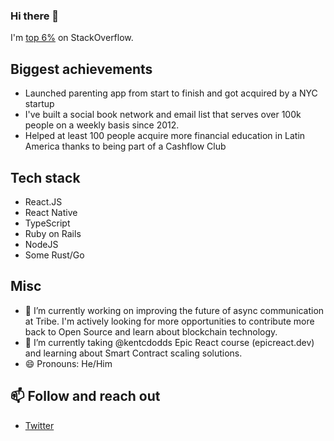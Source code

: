 ### Hi there 👋

I'm [top 6%](https://stackoverflow.com/users/221612/kenny-meyer) on StackOverflow.

## Biggest achievements

- Launched parenting app from start to finish and got acquired by a NYC startup
- I've built a social book network and email list that serves over 100k people on a weekly basis since 2012.
- Helped at least 100 people acquire more financial education in Latin America thanks to being part of a Cashflow Club

## Tech stack
  - React.JS
  - React Native
  - TypeScript
  - Ruby on Rails
  - NodeJS
  - Some Rust/Go

## Misc
- 🔭 I’m currently working on improving the future of async communication at Tribe.
     I'm actively looking for more opportunities to contribute more back to Open Source and learn about blockchain technology.
- 🌱 I’m currently taking @kentcdodds Epic React course (epicreact.dev) and learning about Smart Contract scaling solutions.
- 😄 Pronouns: He/Him

## 📫 Follow and reach out
- [Twitter](https://twitter.com/meyerkenny)

<!--
**kennym/kennym** is a ✨ _special_ ✨ repository because its `README.md` (this file) appears on your GitHub profile.

Here are some ideas to get you started:

- 🔭 I’m currently working on ...
- 🌱 I’m currently learning ...
- 👯 I’m looking to collaborate on ...
- 🤔 I’m looking for help with ...
- 💬 Ask me about ...
- 📫 How to reach me: ...
- 😄 Pronouns: ...
- ⚡ Fun fact: ...
-->
